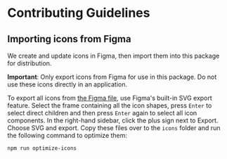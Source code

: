 <!-- @license CC0-1.0 -->

# Contributing Guidelines

## Importing icons from Figma

We create and update icons in Figma, then import them into this package for distribution.

**Important**: Only export icons from Figma for use in this package. Do not use these icons directly in an application.

To export all icons from [the Figma file](https://www.figma.com/design/9IGm6IdPUYizBNGsUnueBd/Amsterdam-Design-System?node-id=6852-5124), use Figma's built-in SVG export feature.
Select the frame containing all the icon shapes, press `Enter` to select direct children and then press `Enter` again to select all icon components.
In the right-hand sidebar, click the plus sign next to Export. Choose SVG and export.
Copy these files over to the `icons` folder and run the following command to optimize them:

```sh
npm run optimize-icons
```
